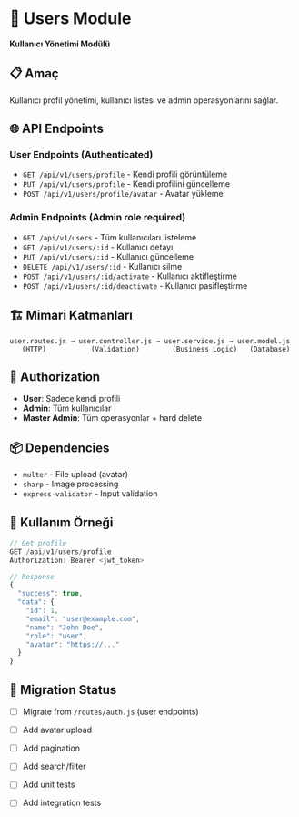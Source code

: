 # 👤 Users Module

**Kullanıcı Yönetimi Modülü**

## 📋 Amaç

Kullanıcı profil yönetimi, kullanıcı listesi ve admin operasyonlarını sağlar.

## 🌐 API Endpoints

### User Endpoints (Authenticated)

- `GET /api/v1/users/profile` - Kendi profili görüntüleme
- `PUT /api/v1/users/profile` - Kendi profilini güncelleme
- `POST /api/v1/users/profile/avatar` - Avatar yükleme

### Admin Endpoints (Admin role required)

- `GET /api/v1/users` - Tüm kullanıcıları listeleme
- `GET /api/v1/users/:id` - Kullanıcı detayı
- `PUT /api/v1/users/:id` - Kullanıcı güncelleme
- `DELETE /api/v1/users/:id` - Kullanıcı silme
- `POST /api/v1/users/:id/activate` - Kullanıcı aktifleştirme
- `POST /api/v1/users/:id/deactivate` - Kullanıcı pasifleştirme

## 🏗️ Mimari Katmanları

```
user.routes.js → user.controller.js → user.service.js → user.model.js
   (HTTP)           (Validation)        (Business Logic)   (Database)
```

## 🔐 Authorization

- **User**: Sadece kendi profili
- **Admin**: Tüm kullanıcılar
- **Master Admin**: Tüm operasyonlar + hard delete

## 📦 Dependencies

- `multer` - File upload (avatar)
- `sharp` - Image processing
- `express-validator` - Input validation

## 🚀 Kullanım Örneği

```javascript
// Get profile
GET /api/v1/users/profile
Authorization: Bearer <jwt_token>

// Response
{
  "success": true,
  "data": {
    "id": 1,
    "email": "user@example.com",
    "name": "John Doe",
    "role": "user",
    "avatar": "https://..."
  }
}
```

## 🔄 Migration Status

- [ ] Migrate from `/routes/auth.js` (user endpoints)
- [ ] Add avatar upload
- [ ] Add pagination
- [ ] Add search/filter
- [ ] Add unit tests
- [ ] Add integration tests


